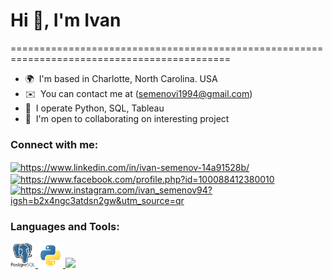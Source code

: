 <h1 align="left">Hi 👋, I'm Ivan</h1>
============================================================================================

*   🌍  I'm based in Charlotte, North Carolina. USA
*   ✉️  You can contact me at (semenovi1994@gmail.com)
*   🧠  I operate Python, SQL, Tableau
*   🤝  I'm open to collaborating on interesting project

<h3 align="left">Connect with me:</h3>
<p align="left">
<a href="https://linkedin.com/in/https://www.linkedin.com/in/ivan-semenov-14a91528b/" target="blank"><img align="center" src="https://raw.githubusercontent.com/rahuldkjain/github-profile-readme-generator/master/src/images/icons/Social/linked-in-alt.svg" alt="https://www.linkedin.com/in/ivan-semenov-14a91528b/" height="30" width="40" /></a>
<a href="https://fb.com/https://www.facebook.com/profile.php?id=100088412380010" target="blank"><img align="center" src="https://raw.githubusercontent.com/rahuldkjain/github-profile-readme-generator/master/src/images/icons/Social/facebook.svg" alt="https://www.facebook.com/profile.php?id=100088412380010" height="30" width="40" /></a>
<a href="https://instagram.com/https://www.instagram.com/ivan_semenov94?igsh=b2x4ngc3atdsn2gw&utm_source=qr" target="blank"><img align="center" src="https://raw.githubusercontent.com/rahuldkjain/github-profile-readme-generator/master/src/images/icons/Social/instagram.svg" alt="https://www.instagram.com/ivan_semenov94?igsh=b2x4ngc3atdsn2gw&utm_source=qr" height="30" width="40" /></a>
</p>

<h3 align="left">Languages and Tools:</h3>
<p align="left"> <a href="https://www.postgresql.org" target="_blank" rel="noreferrer"> <img src="https://raw.githubusercontent.com/devicons/devicon/master/icons/postgresql/postgresql-original-wordmark.svg" alt="postgresql" width="40" height="40"/> </a> <a href="https://www.python.org" target="_blank" rel="noreferrer"> <img src="https://raw.githubusercontent.com/devicons/devicon/master/icons/python/python-original.svg" alt="python" width="40" height="40"/> </a> <a href="https://www.tableau.com/" target="_blank" rel="noreferrer"> <img src="https://drive.google.com/file/d/1jXOfGbUpsRtPXCipwYPKaSTy5iIdKIWZ/view?usp=drive_link"> </a> </p> 

